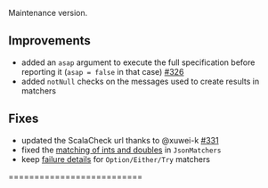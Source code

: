 Maintenance version.

## Improvements

 * added an `asap` argument to execute the full specification before reporting it (`asap = false` in that case) [#326](http://github.com/etorreborre/specs2/issues/326)
 * added `notNull` checks on the messages used to create results in matchers
 
## Fixes

 * updated the ScalaCheck url thanks to @xuwei-k [#331](http://github.com/etorreborre/specs2/issues/331)
 * fixed the [matching of ints and doubles](https://groups.google.com/forum/#!topic/specs2-users/7z1_UaDMRGA) in `JsonMatchers`
 * keep [failure details](https://groups.google.com/forum/#!topic/specs2-users/UEqui_Q2i-c) for `Option/Either/Try` matchers

==========================

